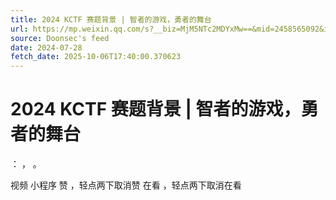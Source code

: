 ```yaml
---
title: 2024 KCTF 赛题背景 | 智者的游戏，勇者的舞台
url: https://mp.weixin.qq.com/s?__biz=MjM5NTc2MDYxMw==&mid=2458565092&idx=1&sn=0dc6c9bcbd20f08a76b5ae4cfa6f0ecd
source: Doonsec's feed
date: 2024-07-28
fetch_date: 2025-10-06T17:40:00.370623
---
```


# 2024 KCTF 赛题背景 | 智者的游戏，勇者的舞台

：
，
。

视频
小程序
赞
，轻点两下取消赞
在看
，轻点两下取消在看